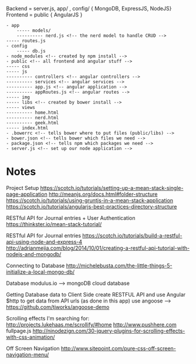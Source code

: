 Backend = server.js, app/ , config/ { MongoDB, ExpressJS, NodeJS}
Frontend = public { AngularJS }

    - app
        ----- models/
        ---------- nerd.js <!-- the nerd model to handle CRUD -->
    ----- routes.js
    - config
        ----- db.js 
    - node_modules <!-- created by npm install -->
    - public <!-- all frontend and angular stuff -->
    ----- css
    ----- js
    ---------- controllers <!-- angular controllers -->
    ---------- services <!-- angular services -->
    ---------- app.js <!-- angular application -->
    ---------- appRoutes.js <!-- angular routes -->
    ----- img
    ----- libs <!-- created by bower install -->
    ----- views 
    ---------- home.html
    ---------- nerd.html
    ---------- geek.html
    ----- index.html
    - .bowerrc <!-- tells bower where to put files (public/libs) -->
    - bower.json <!-- tells bower which files we need -->
    - package.json <!-- tells npm which packages we need -->
    - server.js <!-- set up our node application -->


# Notes

Project Setup
https://scotch.io/tutorials/setting-up-a-mean-stack-single-page-application
http://meanjs.org/docs.html#folder-structure
https://scotch.io/tutorials/using-gruntjs-in-a-mean-stack-application
https://scotch.io/tutorials/angularjs-best-practices-directory-structure

RESTful API for Journal entries + User Authentication
https://thinkster.io/mean-stack-tutorial/

RESTful API for Journal entries
https://scotch.io/tutorials/build-a-restful-api-using-node-and-express-4
http://adrianmejia.com/blog/2014/10/01/creating-a-restful-api-tutorial-with-nodejs-and-mongodb/


Connecting to Database
http://michelebusta.com/the-little-things-5-initialize-a-local-mongo-db/

Database
modulus.io --> mongoDB cloud database

Getting Database data to Client Side
create RESTFUL API and use Angular $http to get data from API urls (as done in this app)
use angoose --> https://github.com/tjworks/angoose-demo


Scrolling effects I'm searching for:
http://projects.lukehaas.me/scrollify/#home
http://www.pushhere.com
fullpage.js
http://ninodezign.com/30-jquery-plugins-for-scrolling-effects-with-css-animation/

Off Screen Navigation
http://www.sitepoint.com/pure-css-off-screen-navigation-menu/